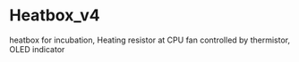 # Heatbox_v4
 
heatbox for incubation, Heating resistor at CPU fan controlled by thermistor, OLED indicator
